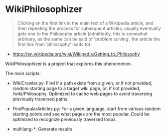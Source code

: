 
# WikiPhilosophizer

> Clicking on the first link in the main text of a Wikipedia article, and then
> repeating the process for subsequent articles, usually eventually gets one to
> the Philosophy article (admittedly, this is somewhat arbitrary, as the same
> can be said of 'problem solving', the article the first link from 'philosophy'
> leads to).

- https://en.wikipedia.org/wiki/Wikipedia:Getting_to_Philosophy

WikiPhilosophizer is a project that explores this phenomenon.

The main scripts:

* WikiCrawler.py: Find if a path exists from a given, or if not provided, random starting page to a target wiki page, or, if not provided, /wiki/Philosophy. Optimized to cache web pages to avoid traversing previously traversed paths.

* FindPopularArticles.py: For a given language, start from various random starting points and see what pages are the most popular. Could be optimized to recognize previously traversed loops.

* multilang-\*: Generate results
